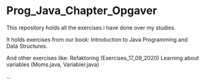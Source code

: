# Prog_Java_Chapter_Opgaver

This repository holds all the exercises i have done over my studies.

It holds exercises from our book: Introduction to Java Programming and Data Structures.

And other exercises like:
  Refaktoring (Exercises_17_09_2020)
  Learning about variables (Moms.java, Variabler.java)
  
  ...
